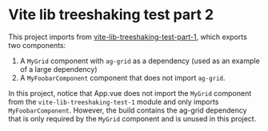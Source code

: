 # Vite lib treeshaking test part 2

This project imports from [vite-lib-treeshaking-test-part-1](https://github.com/curtgrimes/vite-lib-treeshaking-test-1), which exports two components:

1. A `MyGrid` component with `ag-grid` as a dependency (used as an example of a large dependency)
2. A `MyFoobarComponent` component that does not import `ag-grid`.

In this project, notice that App.vue does not import the `MyGrid` component from
the `vite-lib-treeshaking-test-1` module and only imports `MyFoobarComponent`.
However, the build contains the ag-grid dependency that is only required by the
`MyGrid` component and is unused in this project.
